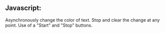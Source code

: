 ## Javascript:
Asynchronously change the color of text. Stop and clear the change at any point. 
Use of a "Start" and "Stop" buttons.

